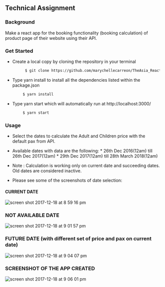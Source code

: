 ## Technical Assignment


### Background
Make a react app for the booking functionality (booking calculation) of product page of their website using their API.

### Get Started
- Create a local copy by cloning the repository in your terminal
 ```sh
          $ git clone https://github.com/marychellecarreon/TheAsia_ReactBookform.git
 ```
 - Type yarn install to install all the dependencies listed within the package.json
 ```sh
         $ yarn install
```
- Type yarn start which will automatically run at http://localhost:3000/
```sh
        $ yarn start
```


### Usage
- Select the dates to calculate the Adult and Children price with the default pax from API.
- Available dates with data are the following:
      * 26th Dec 2016(12am) till 26th Dec 2017(12am)
      * 29th Dec 2017(12am) till 28th March 2018(12am)

- Note : Calculation is working only on current date and succeeding dates. Old dates are considered inactive.

- Please see some of the screenshots of date selection:

#### CURRENT DATE
![screen shot 2017-12-18 at 8 59 16 pm](https://user-images.githubusercontent.com/26729817/34109564-928746dc-e436-11e7-8b21-7f8b27212cb7.png)



### NOT AVAILABLE DATE
![screen shot 2017-12-18 at 9 01 57 pm](https://user-images.githubusercontent.com/26729817/34109607-bc5cd95e-e436-11e7-93b4-4fbaa19d8f97.png)


### FUTURE DATE (with different set of price and pax on current date)
![screen shot 2017-12-18 at 9 04 07 pm](https://user-images.githubusercontent.com/26729817/34109720-0dc9b7f8-e437-11e7-8d8b-398eaf61f3f5.png)


### SCREENSHOT OF THE APP CREATED

![screen shot 2017-12-18 at 9 06 01 pm](https://user-images.githubusercontent.com/26729817/34109800-4d9ef85c-e437-11e7-9340-4347ccc82371.png)
